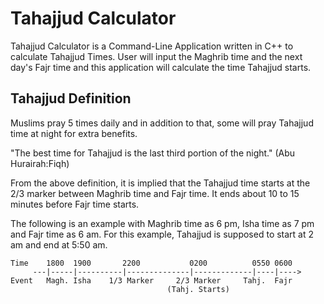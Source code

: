 # Tahajjud Calculator
Tahajjud Calculator is a Command-Line Application written in C++ to calculate Tahajjud Times. User will input the Maghrib time and the next day's Fajr time and this application will calculate the time Tahajjud starts. 

## Tahajjud Definition

Muslims pray 5 times daily and in addition to that, some will pray Tahajjud time at night for extra benefits. 

"The best time for Tahajjud is the last third portion of the night." (Abu Hurairah:Fiqh)

From the above definition, it is implied that the Tahajjud time starts at the $2/3$ marker between Maghrib time and Fajr time. It ends about 10 to 15 minutes before Fajr time starts. 

The following is an example with Maghrib time as 6 pm, Isha time as 7 pm and Fajr time as 6 am. For this example, Tahajjud is supposed to start at 2 am and end at 5:50 am. 



```
Time    1800  1900       2200           0200          0550 0600
     ---|-----|----------|--------------|-------------|----|---->
Event   Magh. Isha    1/3 Marker     2/3 Marker     Tahj.  Fajr
                                   (Tahj. Starts)
```

